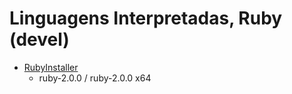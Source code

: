 # Linguagens Interpretadas, Ruby (devel)

- [RubyInstaller](http://rubyinstaller.org/downloads/)
  - ruby-2.0.0 / ruby-2.0.0 x64